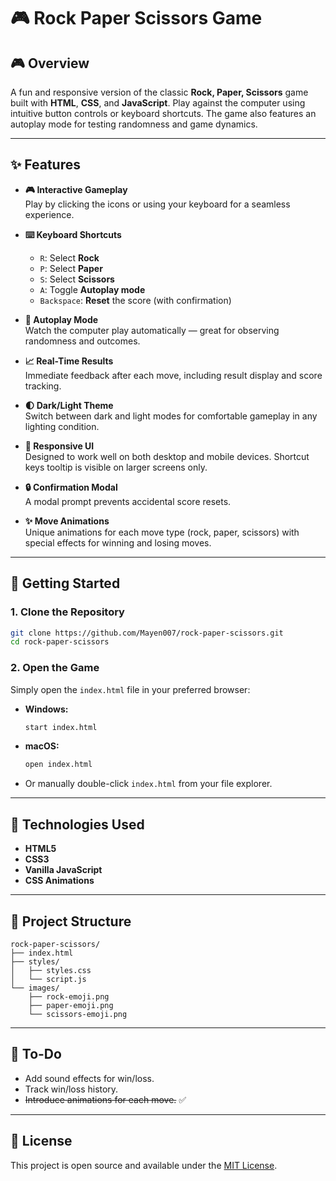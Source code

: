 # 🎮 Rock Paper Scissors Game

## 🎮 Overview

A fun and responsive version of the classic **Rock, Paper, Scissors** game built with **HTML**, **CSS**, and **JavaScript**. Play against the computer using intuitive button controls or keyboard shortcuts. The game also features an autoplay mode for testing randomness and game dynamics.

---

## ✨ Features

- **🎮 Interactive Gameplay**  
  Play by clicking the icons or using your keyboard for a seamless experience.

- **⌨️ Keyboard Shortcuts**

  - `R`: Select **Rock**
  - `P`: Select **Paper**
  - `S`: Select **Scissors**
  - `A`: Toggle **Autoplay mode**
  - `Backspace`: **Reset** the score (with confirmation)

- **🔁 Autoplay Mode**  
  Watch the computer play automatically — great for observing randomness and outcomes.

- **📈 Real-Time Results**  
  Immediate feedback after each move, including result display and score tracking.

- **🌓 Dark/Light Theme**  
  Switch between dark and light modes for comfortable gameplay in any lighting condition.

- **📱 Responsive UI**  
  Designed to work well on both desktop and mobile devices. Shortcut keys tooltip is visible on larger screens only.

- **🔒 Confirmation Modal**  
  A modal prompt prevents accidental score resets.

- **✨ Move Animations**  
  Unique animations for each move type (rock, paper, scissors) with special effects for winning and losing moves.

---

## 🚀 Getting Started

### 1. Clone the Repository

```bash
git clone https://github.com/Mayen007/rock-paper-scissors.git
cd rock-paper-scissors
```

### 2. Open the Game

Simply open the `index.html` file in your preferred browser:

- **Windows:**

  ```bash
  start index.html
  ```

- **macOS:**

  ```bash
  open index.html
  ```

- Or manually double-click `index.html` from your file explorer.

---

## 🧹 Technologies Used

- **HTML5**
- **CSS3**
- **Vanilla JavaScript**
- **CSS Animations**

---

## 📂 Project Structure

```
rock-paper-scissors/
├── index.html
├── styles/
│   ├── styles.css
│   └── script.js
└── images/
    ├── rock-emoji.png
    ├── paper-emoji.png
    └── scissors-emoji.png
```

---

## 📌 To-Do

- Add sound effects for win/loss.
- Track win/loss history.
- ~~Introduce animations for each move.~~ ✅

---

## 📄 License

This project is open source and available under the [MIT License](LICENSE).
